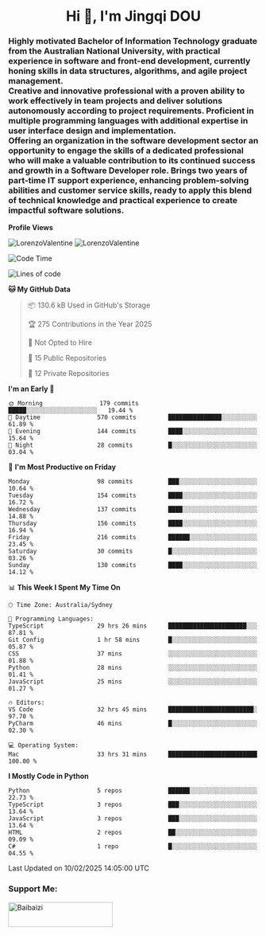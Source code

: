<h1 align="center">Hi 👋, I'm Jingqi DOU</h1>
<h3 align="left">
Highly motivated Bachelor of Information Technology graduate from the Australian National University, with practical experience in software and front-end development, currently honing skills in data structures, algorithms, and agile project management. <br>
Creative and innovative professional with a proven ability to work effectively in team projects and deliver solutions autonomously according to project requirements. Proficient in multiple programming languages with additional expertise in user interface design and implementation. <br>
Offering an organization in the software development sector an opportunity to engage the skills of a dedicated professional who will make a valuable contribution to its continued success and growth in a Software Developer role. Brings two years of part-time IT support experience, enhancing problem-solving abilities and customer service skills, ready to apply this blend of technical knowledge and practical experience to create impactful software solutions.
</h3>

**Profile Views**<br>
<!-- <img src="https://count.getloli.com/get/@:name" alt="LorenzoValentine" theme="rule34" /> -->
<img src="https://count.getloli.com/@LorenzoValentine?name=LorenzoValentine&theme=asoul&padding=7&offset=0&align=center&scale=2&pixelated=1&darkmode=auto&prefix=020315" alt="LorenzoValentine" theme="rule34" />
<img src="https://count.getloli.com/@LorenzoValentine?name=LorenzoValentine&theme=food&padding=7&offset=0&align=center&scale=2&pixelated=1&darkmode=auto&prefix=020315" alt="LorenzoValentine" theme="rule34" />
 

<!--START_SECTION:waka-->
![Code Time](http://img.shields.io/badge/Code%20Time-1%2C510%20hrs%2035%20mins-blue)

![Lines of code](https://img.shields.io/badge/From%20Hello%20World%20I%27ve%20Written-208.2%20thousand%20lines%20of%20code-blue)

**🐱 My GitHub Data** 

> 📦 130.6 kB Used in GitHub's Storage 
 > 
> 🏆 275 Contributions in the Year 2025
 > 
> 🚫 Not Opted to Hire
 > 
> 📜 15 Public Repositories 
 > 
> 🔑 12 Private Repositories 
 > 
**I'm an Early 🐤** 

```text
🌞 Morning                179 commits         █████░░░░░░░░░░░░░░░░░░░░   19.44 % 
🌆 Daytime                570 commits         ███████████████░░░░░░░░░░   61.89 % 
🌃 Evening                144 commits         ████░░░░░░░░░░░░░░░░░░░░░   15.64 % 
🌙 Night                  28 commits          █░░░░░░░░░░░░░░░░░░░░░░░░   03.04 % 
```
📅 **I'm Most Productive on Friday** 

```text
Monday                   98 commits          ███░░░░░░░░░░░░░░░░░░░░░░   10.64 % 
Tuesday                  154 commits         ████░░░░░░░░░░░░░░░░░░░░░   16.72 % 
Wednesday                137 commits         ████░░░░░░░░░░░░░░░░░░░░░   14.88 % 
Thursday                 156 commits         ████░░░░░░░░░░░░░░░░░░░░░   16.94 % 
Friday                   216 commits         ██████░░░░░░░░░░░░░░░░░░░   23.45 % 
Saturday                 30 commits          █░░░░░░░░░░░░░░░░░░░░░░░░   03.26 % 
Sunday                   130 commits         ████░░░░░░░░░░░░░░░░░░░░░   14.12 % 
```


📊 **This Week I Spent My Time On** 

```text
🕑︎ Time Zone: Australia/Sydney

💬 Programming Languages: 
TypeScript               29 hrs 26 mins      ██████████████████████░░░   87.81 % 
Git Config               1 hr 58 mins        █░░░░░░░░░░░░░░░░░░░░░░░░   05.87 % 
CSS                      37 mins             ░░░░░░░░░░░░░░░░░░░░░░░░░   01.88 % 
Python                   28 mins             ░░░░░░░░░░░░░░░░░░░░░░░░░   01.41 % 
JavaScript               25 mins             ░░░░░░░░░░░░░░░░░░░░░░░░░   01.27 % 

🔥 Editors: 
VS Code                  32 hrs 45 mins      ████████████████████████░   97.70 % 
PyCharm                  46 mins             █░░░░░░░░░░░░░░░░░░░░░░░░   02.30 % 

💻 Operating System: 
Mac                      33 hrs 31 mins      █████████████████████████   100.00 % 
```

**I Mostly Code in Python** 

```text
Python                   5 repos             ██████░░░░░░░░░░░░░░░░░░░   22.73 % 
TypeScript               3 repos             ███░░░░░░░░░░░░░░░░░░░░░░   13.64 % 
JavaScript               3 repos             ███░░░░░░░░░░░░░░░░░░░░░░   13.64 % 
HTML                     2 repos             ██░░░░░░░░░░░░░░░░░░░░░░░   09.09 % 
C#                       1 repo              █░░░░░░░░░░░░░░░░░░░░░░░░   04.55 % 
```




 Last Updated on 10/02/2025 14:05:00 UTC
<!--END_SECTION:waka-->

<!-- [![willianrod's wakatime stats](https://github-readme-stats.vercel.app/api/wakatime?username=lorenzoval2050)](https://github.com/anuraghazra/github-readme-stats) -->


<h3 align="left">Support Me:</h3>
<p><a href="https://www.buymeacoffee.com/Baibaizi"> <img align="left" src="https://cdn.buymeacoffee.com/buttons/v2/default-yellow.png" height="50" width="210" alt="Baibaizi" /></a></p><br><br>
